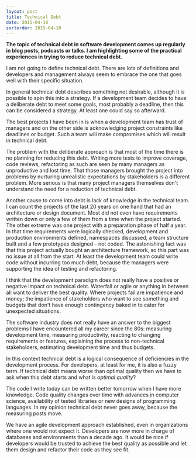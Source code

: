 ```yaml
---
layout: post
title: Technical Debt
date: 2015-04-10
sortorder: 2015-04-10
---
```


**The topic of technical debt in software development comes up regularly in blog posts, podcasts or talks. I am highlighting some of the practical experiences in trying to reduce technical debt.**

I am not going to define technical debt. There are lots of definitions and developers and management always seem to embrace the one that goes well with their specific situation.

In general technical debt describes something not desirable, although it is possible to spin this into a strategy. If a development team decides to have a deliberate debt to meet some goals, most probably a deadline, then this can be considered a strategy. At least one could say so afterward.

The best projects I have been in is when a development team has trust of managers and on the other side is acknowledging project constraints like deadlines or budget. Such a team will make compromises which will result in technical debt.

The problem with the deliberate approach is that most of the time there is no planning for reducing this debt. Writing more tests to improve coverage, code reviews, refactoring as such are seen by many managers as unproductive and lost time. That those managers brought the project into problems by nurturing unrealistic expectations by stakeholders is a different problem. More serious is that many project managers themselves don't understand the need for a reduction of technical debt.

Another cause to come into debt is lack of knowledge in the technical team. I can count the projects of the last 20 years on one hand that had an architecture or design document. Most did not even have requirements written down or only a few of them from a time when the project started. The other extreme was one project with a preparation phase of half a year. In that time requirements were logically checked, development and production environments defined, namespaces discussed, a team structure built and a few prototypes designed - not coded. The astonishing fact was that this project actually bought an architecture framework, so this part was no issue at all from the start. At least the development team could write code without incurring too much debt, because the managers were supporting the idea of testing and refactoring.

I think that the development paradigm does not really have a positive or negative impact on technical debt. Waterfall or agile or anything in between all want to deliver the best quality. Where projects fail are impatience and money; the impatience of stakeholders who want to see something and budgets that don't have enough contingency baked in to cater for unexpected situations.

The software industry does not really have an answer to the biggest problems I have encountered all my career since the 80s: measuring development time, measuring productivity, reacting to changing requirements or features, explaining the process to non-technical stakeholders, estimating development time and thus budgets.

In this context technical debt is a logical consequence of deficiencies in the development process. For developers, at least for me, it is also a fuzzy term. If technical debt means worse than optimal quality then we have to ask when this debt starts and what is *optimal quality*?

The code I write today can be written better tomorrow when I have more knowledge. Code quality changes over time with advances in computer science, availability of tested libraries or new designs of programming languages. In my opinion technical debt never goes away, because the measuring posts move.

We have an agile development approach established, even in organizations where one would not expect it. Developers are now more in charge of databases and environments than a decade ago. It would be nice if developers would be trusted  to achieve the best quality as possible and let them design and refactor their code as they see fit.
